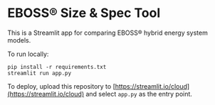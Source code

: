 # EBOSS® Size & Spec Tool

This is a Streamlit app for comparing EBOSS® hybrid energy system models.

To run locally:
```
pip install -r requirements.txt
streamlit run app.py
```

To deploy, upload this repository to [https://streamlit.io/cloud](https://streamlit.io/cloud) and select `app.py` as the entry point.
